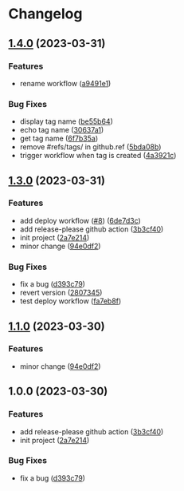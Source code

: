 # Changelog

## [1.4.0](https://github.com/lamhq/release-demo/compare/v1.3.0...v1.4.0) (2023-03-31)


### Features

* rename workflow ([a9491e1](https://github.com/lamhq/release-demo/commit/a9491e1a21a0b8c52662156aaf8ad36a0e448a20))


### Bug Fixes

* display tag name ([be55b64](https://github.com/lamhq/release-demo/commit/be55b644a19a3eafb6239663131a8fbae8d7b06d))
* echo tag name ([30637a1](https://github.com/lamhq/release-demo/commit/30637a1a12da1fea46c25bee37c1c8effca17a8d))
* get tag name ([6f7b35a](https://github.com/lamhq/release-demo/commit/6f7b35a29d89090efb740b5e5131e512631f8e76))
* remove #refs/tags/ in github.ref ([5bda08b](https://github.com/lamhq/release-demo/commit/5bda08bc5fc9352fc6573fa7ccf4ee811cb57743))
* trigger workflow when tag is created ([4a3921c](https://github.com/lamhq/release-demo/commit/4a3921c67e15d777cf5b2e91a38c17edec986e0f))

## [1.3.0](https://github.com/lamhq/release-demo/compare/v1.2.0...v1.3.0) (2023-03-31)


### Features

* add deploy workflow ([#8](https://github.com/lamhq/release-demo/issues/8)) ([6de7d3c](https://github.com/lamhq/release-demo/commit/6de7d3cf4c8e44304fc2b64ec50784ed0de27463))
* add release-please github action ([3b3cf40](https://github.com/lamhq/release-demo/commit/3b3cf401c112b96a1ccb00d66f0f491b59f31b78))
* init project ([2a7e214](https://github.com/lamhq/release-demo/commit/2a7e214dedff2306bcbe987684311b7f0b040e78))
* minor change ([94e0df2](https://github.com/lamhq/release-demo/commit/94e0df2a937497da0cc1fc56eb2129a001c32e8f))


### Bug Fixes

* fix a bug ([d393c79](https://github.com/lamhq/release-demo/commit/d393c798d643809904b21e8ac2db789d83f2fd8f))
* revert version ([2807345](https://github.com/lamhq/release-demo/commit/280734528e58f75b5c3ac53218511f625525d5cd))
* test deploy workflow ([fa7eb8f](https://github.com/lamhq/release-demo/commit/fa7eb8f4a38196f1d173d6ec22d426a5692ffd6e))

## [1.1.0](https://github.com/lamhq/release-demo/compare/v1.0.0...v1.1.0) (2023-03-30)


### Features

* minor change ([94e0df2](https://github.com/lamhq/release-demo/commit/94e0df2a937497da0cc1fc56eb2129a001c32e8f))

## 1.0.0 (2023-03-30)


### Features

* add release-please github action ([3b3cf40](https://github.com/lamhq/release-demo/commit/3b3cf401c112b96a1ccb00d66f0f491b59f31b78))
* init project ([2a7e214](https://github.com/lamhq/release-demo/commit/2a7e214dedff2306bcbe987684311b7f0b040e78))


### Bug Fixes

* fix a bug ([d393c79](https://github.com/lamhq/release-demo/commit/d393c798d643809904b21e8ac2db789d83f2fd8f))
